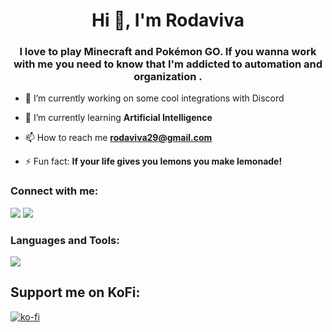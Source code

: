 <h1 align="center">Hi 👋, I'm Rodaviva</h1>
<h3 align="center">I love to play Minecraft and Pokémon GO. If you wanna work with me you need to know that I'm addicted to automation and organization .</h3>

- 🔭 I’m currently working on some cool integrations with Discord

- 🌱 I’m currently learning **Artificial Intelligence**

- 📫 How to reach me **rodaviva29@gmail.com**

- ⚡ Fun fact: **If your life gives you lemons you make lemonade!**

<h3 align="left">Connect with me:</h3>
<p align="left">
  <a href="https://twitter.com/rodaviva29"><img src="https://skillicons.dev/icons?i=twitter" style="margin: 0; padding: 0;"></a>
  <a href="https://instagram.com/chung_jf"><img src="https://skillicons.dev/icons?i=instagram" style="margin: 0; padding: 0;"></a>
</p>


<h3 align="left">Languages and Tools:</h3>

<p align="left"> <a href="https://github.com/rodaviva29"><img src="https://skillicons.dev/icons?i=linux,vscode,github,mongodb,bots,python,js,nodejs"> </a> 

</p>

## Support me on KoFi:

[![ko-fi](https://ko-fi.com/img/githubbutton_sm.svg)](https://ko-fi.com/rodaviva)
